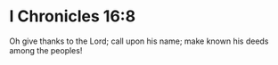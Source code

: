 # I Chronicles 16:8

Oh give thanks to the Lord; call upon his name; make known his deeds among the peoples!
